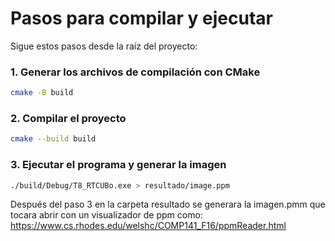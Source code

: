 # Pasos para compilar y ejecutar

Sigue estos pasos desde la raíz del proyecto:

### 1. Generar los archivos de compilación con CMake
```bash
cmake -B build
```

### 2. Compilar el proyecto
```bash
cmake --build build
```

### 3. Ejecutar el programa y generar la imagen
```bash
./build/Debug/T8_RTCUBo.exe > resultado/image.ppm
```

Después del paso 3 en la carpeta resultado se generara la imagen.pmm que tocara abrir con un visualizador de ppm como: https://www.cs.rhodes.edu/welshc/COMP141_F16/ppmReader.html
